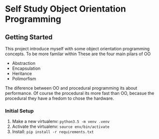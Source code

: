 Self Study Object Orientation Programming
=========================================

Getting Started
---------------
This project introduce myself with some object orientation programming concepts.
To be more familar within
These are the four main pilars of OO
- Abstraction
- Encapsulation
- Heritance
- Polimorfism

The diference between OO and procedural programming its about performance. 
Of course the procedural its more fast than OO, becasue the procedural they 
have a fredom to chose the hardware.



### Initial Setup ###
1. Make a new virtualenv: ``python3.5 -m venv .venv``
2. Activate the virtualenv: ``source env/bin/activate``
3. Install: ``pip install -r requirements.txt``


